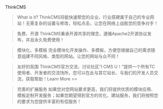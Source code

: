 ThinkCMS


> What is it?
ThinkCMS将能快速帮您的企业、行业搭建属于自己的专业网站！无需复杂的设置与修改，轻松点击，让您在网络上战胜您的竞争对手！


> 免费、开源
ThinkCMS秉承开源共享的理念，遵循Apache2开源协议发布，并且永久免费使用！

> 模块化、多模板
完全模块化开发操作、多模板，方便您根据自己的需求随意组建不同风格、类型的网站。让您的网站与众不同！

> 友好的氛围
ThinkCMS官方交流、讨论社区“I CMS U！”提供一个所有TC使用者、开发者的交流场所，您可以在此与其它站长、与我们的开发人员交流，获取帮助！Learn More >>

> 完善的扩展服务
如果您对您网站要求更高，我们将提供优质的模块应用、模板定制开发服务；如果您期望得到官方的优化、建站服务，我们将按照您的要求为您提供丰富的有偿服务！